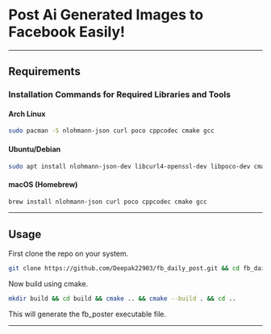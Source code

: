 # Post Ai Generated Images to Facebook Easily!

---

## Requirements

### **Installation Commands for Required Libraries and Tools**

#### **Arch Linux**

```bash
sudo pacman -S nlohmann-json curl poco cppcodec cmake gcc
```

#### **Ubuntu/Debian**

```bash
sudo apt install nlohmann-json-dev libcurl4-openssl-dev libpoco-dev cmake gcc
```

#### **macOS (Homebrew)**

```bash
brew install nlohmann-json curl poco cppcodec cmake gcc
```

---

## Usage

First clone the repo on your system.

```bash
git clone https://github.com/Deepak22903/fb_daily_post.git && cd fb_daily_post
```

Now build using cmake.

```bash
mkdir build && cd build && cmake .. && cmake --build . && cd ..
```

This will generate the fb_poster executable file.

---
